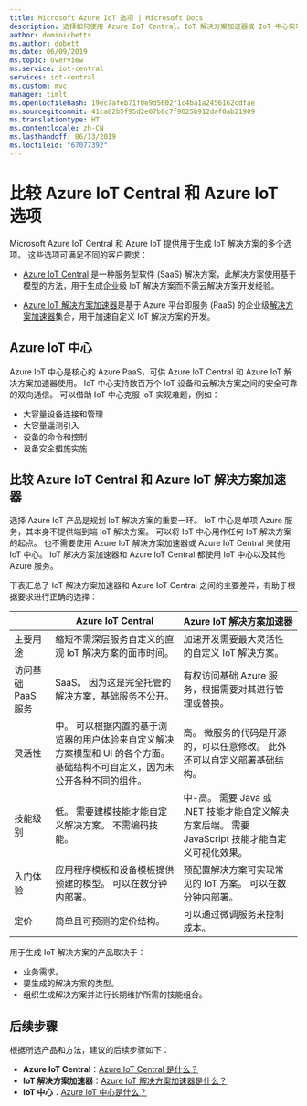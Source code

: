 ```yaml
---
title: Microsoft Azure IoT 选项 | Microsoft Docs
description: 选择如何使用 Azure IoT Central、IoT 解决方案加速器或 IoT 中心实现 Azure IoT 解决方案。
author: dominicbetts
ms.author: dobett
ms.date: 06/09/2019
ms.topic: overview
ms.service: iot-central
services: iot-central
ms.custom: mvc
manager: timlt
ms.openlocfilehash: 19ec7afeb71f0e9d5602f1c4ba1a2456162cdfae
ms.sourcegitcommit: 41ca82b5f95d2e07b0c7f9025b912daf0ab21909
ms.translationtype: HT
ms.contentlocale: zh-CN
ms.lasthandoff: 06/13/2019
ms.locfileid: "67077392"
---
```

# <a name="compare-azure-iot-central-and-azure-iot-options"></a>比较 Azure IoT Central 和 Azure IoT 选项

Microsoft Azure IoT Central 和 Azure IoT 提供用于生成 IoT 解决方案的多个选项。 这些选项可满足不同的客户要求：

* [Azure IoT Central](overview-iot-central.md) 是一种服务型软件 (SaaS) 解决方案，此解决方案使用基于模型的方法，用于生成企业级 IoT 解决方案而不需云解决方案开发经验。

* [Azure IoT 解决方案加速器](https://docs.microsoft.com/azure/iot-accelerators/)是基于 Azure 平台即服务 (PaaS) 的企业级[解决方案加速器](../iot-accelerators/iot-accelerators-what-are-solution-accelerators.md)集合，用于加速自定义 IoT 解决方案的开发。

## <a name="azure-iot-hub"></a>Azure IoT 中心

Azure IoT 中心是核心的 Azure PaaS，可供 Azure IoT Central 和 Azure IoT 解决方案加速器使用。 IoT 中心支持数百万个 IoT 设备和云解决方案之间的安全可靠的双向通信。 可以借助 IoT 中心克服 IoT 实现难题，例如：

* 大容量设备连接和管理
* 大容量遥测引入
* 设备的命令和控制
* 设备安全措施实施

## <a name="compare-azure-iot-central-and-azure-iot-solution-accelerators"></a>比较 Azure IoT Central 和 Azure IoT 解决方案加速器

选择 Azure IoT 产品是规划 IoT 解决方案的重要一环。 IoT 中心是单项 Azure 服务，其本身不提供端到端 IoT 解决方案。 可以将 IoT 中心用作任何 IoT 解决方案的起点。 也不需要使用 Azure IoT 解决方案加速器或 Azure IoT Central 来使用 IoT 中心。 IoT 解决方案加速器和 Azure IoT Central 都使用 IoT 中心以及其他 Azure 服务。

下表汇总了 IoT 解决方案加速器和 Azure IoT Central 之间的主要差异，有助于根据要求进行正确的选择：

|     | Azure IoT Central | Azure IoT 解决方案加速器 |
| --- | ----------- | --------- |
| 主要用途                      | 缩短不需深层服务自定义的直观 IoT 解决方案的面市时间。                                                    | 加速开发需要最大灵活性的自定义 IoT 解决方案。                                                                                                                             |
| 访问基础 PaaS 服务 | SaaS。 因为这是完全托管的解决方案，基础服务不公开。                                                                                            | 有权访问基础 Azure 服务，根据需要对其进行管理或替换。                                                                                                                    |
| 灵活性                        | 中。 可以根据内置的基于浏览器的用户体验来自定义解决方案模型和 UI 的各个方面。 基础结构不可自定义，因为未公开各种不同的组件。 | 高。 微服务的代码是开源的，可以任意修改。 此外还可以自定义部署基础结构。                                               |
| 技能级别                        | 低。 需要建模技能才能自定义解决方案。 不需编码技能。                                                                          | 中-高。 需要 Java 或 .NET 技能才能自定义解决方案后端。 需要 JavaScript 技能才能自定义可视化效果。                                                                       |
| 入门体验             | 应用程序模板和设备模板提供预建的模型。 可以在数分钟内部署。                                                                                                  | 预配置解决方案可实现常见的 IoT 方案。 可以在数分钟内部署。                                                                                                                            |
| 定价                            | 简单且可预测的定价结构。                                                                                                                           | 可以通过微调服务来控制成本。                                                                                                                                                            |

用于生成 IoT 解决方案的产品取决于：

* 业务需求。
* 要生成的解决方案的类型。
* 组织生成解决方案并进行长期维护所需的技能组合。

## <a name="next-steps"></a>后续步骤

根据所选产品和方法，建议的后续步骤如下：

* **Azure IoT Central**：[Azure IoT Central 是什么？](overview-iot-central.md)
* **IoT 解决方案加速器**：[Azure IoT 解决方案加速器是什么？](../iot-accelerators/iot-accelerators-what-are-solution-accelerators.md)
* **IoT 中心**：[Azure IoT 中心是什么？](https://docs.microsoft.com/azure/iot-hub/iot-hub-what-is-iot-hub)